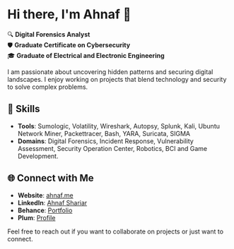 # Hi there, I'm Ahnaf 👋

🔍 **Digital Forensics Analyst**  
🛡️ **Graduate Certificate on Cybersecurity**  
🎓 **Graduate of Electrical and Electronic Engineering**

I am passionate about uncovering hidden patterns and securing digital landscapes. I enjoy working on projects that blend technology and security to solve complex problems.

## 🚀 Skills
- **Tools**: Sumologic, Volatility, Wireshark, Autopsy, Splunk, Kali, Ubuntu Network Miner, Packettracer, Bash, YARA, Suricata, SIGMA
- **Domains**: Digital Forensics, Incident Response, Vulnerability Assessment, Security Operation Center, Robotics, BCI and Game Development.


## 🌐 Connect with Me
- **Website**: [ahnaf.me](https://ahnaf.me)
- **LinkedIn**: [Ahnaf Shariar](https://www.linkedin.com/in/ahnaf-shariar-meraz/)
- **Behance**: [Portfolio](https://www.behance.net/ahnafshariarmeraz)
- **Plum**: [Profile](https://secure.plum.io/p/gDBzL9-BXDrcHXXsqVPG4g)

Feel free to reach out if you want to collaborate on projects or just want to connect.
